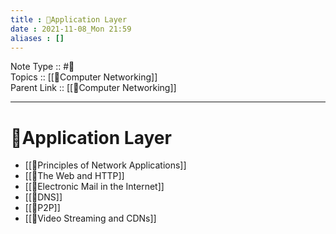 ```yaml
---
title : 📶Application Layer
date : 2021-11-08_Mon 21:59
aliases : []
---
```

Note Type :: #📘 <br>
Topics :: [[📶Computer Networking]]<br>
Parent Link :: [[📶Computer Networking]]<br>

---
# 📶Application Layer

- [[📶Principles of Network Applications]]
- [[📶The Web and HTTP]]
- [[📶Electronic Mail in the Internet]]
- [[📶DNS]]
- [[📶P2P]]
- [[📶Video Streaming and CDNs]]